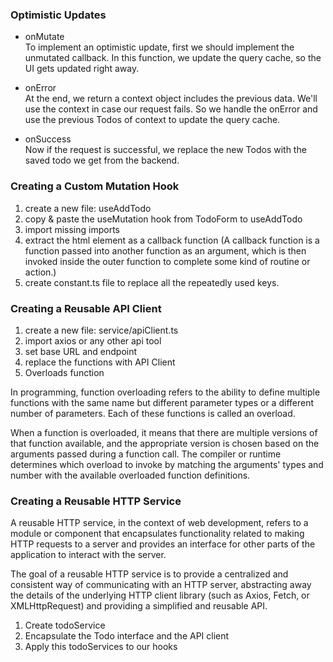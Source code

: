 ### Optimistic Updates
- onMutate <br>
To implement an optimistic update, first we should implement the unmutated callback. 
In this function, we update the query cache, so the UI gets updated right away.

- onError <br>
At the end, we return a context object includes the previous data. We'll use the context in case our request fails.
So we handle the onError and use the previous Todos of context to update the query cache. 

- onSuccess <br>
Now if the request is successful, we replace the new Todos with the saved todo we get from the backend.


### Creating a Custom Mutation Hook

1. create a new file: useAddTodo
2. copy & paste the useMutation hook from TodoForm to useAddTodo
3. import missing imports
4. extract the html element as a callback function (A callback function is a function passed into another function as an argument, which is then invoked inside the outer function to complete some kind of routine or action.)
5. create constant.ts file to replace all the repeatedly used keys.

### Creating a Reusable API Client

1. create a new file: service/apiClient.ts
2. import axios or any other api tool
3. set base URL and endpoint
4. replace the functions with API Client
5. Overloads function

In programming, function overloading refers to the ability to define multiple functions with the same name but different parameter types or a different number of parameters. Each of these functions is called an overload.

When a function is overloaded, it means that there are multiple versions of that function available, and the appropriate version is chosen based on the arguments passed during a function call. The compiler or runtime determines which overload to invoke by matching the arguments' types and number with the available overloaded function definitions.

### Creating a Reusable HTTP Service

A reusable HTTP service, in the context of web development, refers to a module or component that encapsulates functionality related to making HTTP requests to a server and provides an interface for other parts of the application to interact with the server.

The goal of a reusable HTTP service is to provide a centralized and consistent way of communicating with an HTTP server, abstracting away the details of the underlying HTTP client library (such as Axios, Fetch, or XMLHttpRequest) and providing a simplified and reusable API.

1. Create todoService
2. Encapsulate the Todo interface and the API client 
3. Apply this todoServices to our hooks
